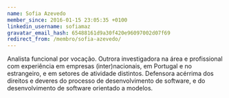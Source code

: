 ```yaml
---
name: Sofia Azevedo
member_since: 2016-01-15 23:05:35 +0100
linkedin_username: sofiamaz
gravatar_email_hash: 65488161d9a30f420e96097002d07f69
redirect_from: /membro/sofia-azevedo/
---
```

Analista funcional por vocação. Outrora investigadora na área e profissional com experiência em empresas (inter)nacionais, em Portugal e no estrangeiro, e em setores de atividade distintos. Defensora acérrima dos direitos e deveres do processo de desenvolvimento de software, e do desenvolvimento de software orientado a modelos.

